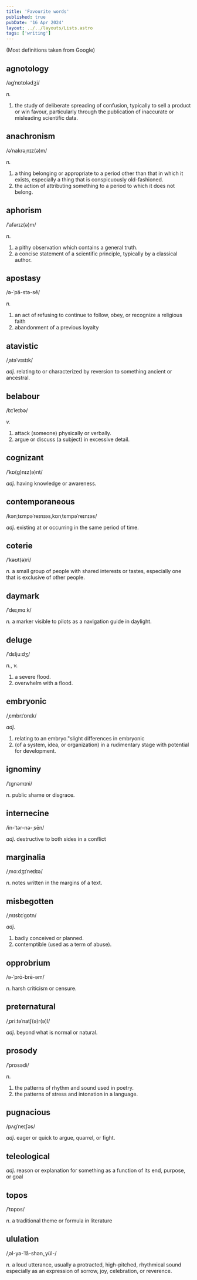 ```yaml
---
title: 'Favourite words'
published: true
pubDate: '16 Apr 2024'
layout: ../../layouts/Lists.astro
tags: ['writing']
---
```


(Most definitions taken from Google)

## agnotology
/aɡˈnɒtɒlədʒi/

_n._

<ol>
<li>the study of deliberate spreading of confusion, typically to sell a product or win favour, particularly through the publication of inaccurate or misleading scientific data.</li>
</ol>

## anachronism
/əˈnakrəˌnɪz(ə)m/

_n._

<ol>
<li>a thing belonging or appropriate to a period other than that in which it exists, especially a thing that is conspicuously old-fashioned.</li>


<li>the action of attributing something to a period to which it does not belong.</li>
</ol>

## aphorism
/ˈafərɪz(ə)m/

_n_.

<ol>
<li>a pithy observation which contains a general truth.</li>


<li>a concise statement of a scientific principle, typically by a classical author.</li>
</ol>

## apostasy
/ə-ˈpä-stə-sē/

_n._

<ol>
<li>an act of refusing to continue to follow, obey, or recognize a religious faith</li>


<li>abandonment of a previous loyalty</li>
</ol>

## atavistic
/ˌatəˈvɪstɪk/

_adj._ relating to or characterized by reversion to something ancient or ancestral.

## belabour
/bɪˈleɪbə/

_v._

<ol>
<li>attack (someone) physically or verbally.</li>


<li>argue or discuss (a subject) in excessive detail.</li>
</ol>

## cognizant
/ˈkɒ(ɡ)nɪz(ə)nt/

_adj._ having knowledge or awareness.

## contemporaneous
/kənˌtɛmpəˈreɪnɪəs,kɒnˌtɛmpəˈreɪnɪəs/

_adj._ existing at or occurring in the same period of time.

## coterie
/ˈkəʊt(ə)ri/

_n._ a small group of people with shared interests or tastes, especially one that is exclusive of other people.

## daymark
/ˈdeɪˌmɑːk/

_n._ a marker visible to pilots as a navigation guide in daylight.

## deluge
/ˈdɛljuːdʒ/

_n._, _v._

<ol>
<li>a severe flood.</li>


<li>overwhelm with a flood.</li>
</ol>

## embryonic
/ˌɛmbrɪˈɒnɪk/

_adj_.

<ol>
<li>relating to an embryo."slight differences in embryonic</li>


<li>(of a system, idea, or organization) in a rudimentary stage with potential for development.</li>
</ol>

## ignominy
/ˈɪɡnəmɪni/

_n_. public shame or disgrace.

## internecine
/in-ˈtər-nə-ˌsēn/

_adj_. destructive to both sides in a conflict

## marginalia
/ˌmɑːdʒɪˈneɪlɪə/

_n_. notes written in the margins of a text.

## misbegotten
/ˌmɪsbɪˈɡɒtn/

_adj_.

<ol>
<li>badly conceived or planned.</li>


<li>contemptible (used as a term of abuse).</li>
</ol>

## opprobrium
/ə-ˈprō-brē-əm/

_n_. harsh criticism or censure.

## preternatural
/ˌpriːtəˈnatʃ(ə)r(ə)l/

_adj_. beyond what is normal or natural.

## prosody
/ˈprɒsədi/

_n_.

<ol>
<li>the patterns of rhythm and sound used in poetry.</li>


<li>the patterns of stress and intonation in a language.</li>
</ol>

## pugnacious
/pʌɡˈneɪʃəs/

_adj_. eager or quick to argue, quarrel, or fight.

## teleological
_adj_. reason or explanation for something as a function of its end, purpose, or goal

## topos
/ˈtɒpɒs/

_n_. a traditional theme or formula in literature

## ululation
/ˌəl-yə-ˈlā-shən,ˌyül-/

_n._ a loud utterance, usually a protracted, high-pitched, rhythmical sound especially as an expression of sorrow, joy, celebration, or reverence.
